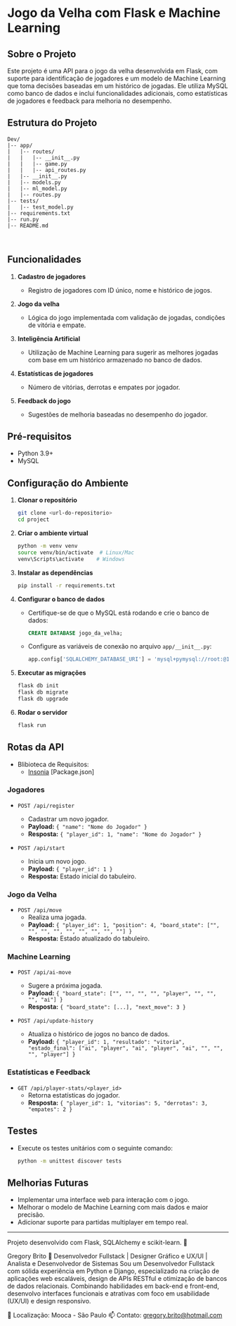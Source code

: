 # Jogo da Velha com Flask e Machine Learning

## Sobre o Projeto

Este projeto é uma API para o jogo da velha desenvolvida em Flask, com suporte para identificação de jogadores e um modelo de Machine Learning que toma decisões baseadas em um histórico de jogadas. Ele utiliza MySQL como banco de dados e inclui funcionalidades adicionais, como estatísticas de jogadores e feedback para melhoria no desempenho.

## Estrutura do Projeto

```
Dev/
|-- app/
|   |-- routes/
|   |   |-- __init__.py
|   |   |-- game.py
|   |   |-- api_routes.py
|   |-- __init__.py
|   |-- models.py
|   |-- ml_model.py
|   |-- routes.py
|-- tests/
|   |-- test_model.py
|-- requirements.txt
|-- run.py
|-- README.md



```

## Funcionalidades

1. **Cadastro de jogadores**

   - Registro de jogadores com ID único, nome e histórico de jogos.

2. **Jogo da velha**

   - Lógica do jogo implementada com validação de jogadas, condições de vitória e empate.

3. **Inteligência Artificial**

   - Utilização de Machine Learning para sugerir as melhores jogadas com base em um histórico armazenado no banco de dados.

4. **Estatísticas de jogadores**

   - Número de vitórias, derrotas e empates por jogador.

5. **Feedback do jogo**

   - Sugestões de melhoria baseadas no desempenho do jogador.

## Pré-requisitos

- Python 3.9+
- MySQL

## Configuração do Ambiente

1. **Clonar o repositório**

   ```bash
   git clone <url-do-repositorio>
   cd project
   ```

2. **Criar o ambiente virtual**

   ```bash
   python -m venv venv
   source venv/bin/activate  # Linux/Mac
   venv\Scripts\activate    # Windows
   ```

3. **Instalar as dependências**

   ```bash
   pip install -r requirements.txt
   ```

4. **Configurar o banco de dados**

   - Certifique-se de que o MySQL está rodando e crie o banco de dados:

     ```sql
     CREATE DATABASE jogo_da_velha;
     ```

   - Configure as variáveis de conexão no arquivo `app/__init__.py`:

     ```python
     app.config['SQLALCHEMY_DATABASE_URI'] = 'mysql+pymysql://root:@127.0.0.1:3306/jogo_da_velha'
     ```

5. **Executar as migrações**

   ```bash
   flask db init
   flask db migrate
   flask db upgrade
   ```

6. **Rodar o servidor**

   ```bash
   flask run
   ```

## Rotas da API

- Blibioteca de Requisitos:
   - [Insonia](https://insomnia.rest/)
      [Package.json]

### **Jogadores**

- `POST /api/register`
  - Cadastrar um novo jogador.
  - **Payload:** `{ "name": "Nome do Jogador" }`
  - **Resposta:** `{ "player_id": 1, "name": "Nome do Jogador" }`

- `POST /api/start`
  - Inicia um novo jogo.
  - **Payload:** `{ "player_id": 1 }`
  - **Resposta:** Estado inicial do tabuleiro.

### **Jogo da Velha**

- `POST /api/move`
  - Realiza uma jogada.
  - **Payload:** `{ "player_id": 1, "position": 4, "board_state": ["", "", "", "", "", "", "", "", ""] }`
  - **Resposta:** Estado atualizado do tabuleiro.

### **Machine Learning**

- `POST /api/ai-move`

  - Sugere a próxima jogada.
  - **Payload:** `{ "board_state": ["", "", "", "", "player", "", "", "", "ai"] }`
  - **Resposta:** `{ "board_state": [...], "next_move": 3 }`

- `POST /api/update-history`

  - Atualiza o histórico de jogos no banco de dados.
  - **Payload:** `{ "player_id": 1, "resultado": "vitoria", "estado_final": ["ai", "player", "ai", "player", "ai", "", "", "", "player"] }`

### **Estatísticas e Feedback**

- `GET /api/player-stats/<player_id>`
  - Retorna estatísticas do jogador.
  - **Resposta:** `{ "player_id": 1, "vitorias": 5, "derrotas": 3, "empates": 2 }`

## Testes

- Execute os testes unitários com o seguinte comando:
  ```bash
  python -m unittest discover tests
  ```

## Melhorias Futuras

- Implementar uma interface web para interação com o jogo.
- Melhorar o modelo de Machine Learning com mais dados e maior precisão.
- Adicionar suporte para partidas multiplayer em tempo real.

---

Projeto desenvolvido com Flask, SQLAlchemy e scikit-learn. 🚀



Gregory Brito
🎯 Desenvolvedor Fullstack | Designer Gráfico e UX/UI | Analista e Desenvolvedor de Sistemas
Sou um Desenvolvedor Fullstack com sólida experiência em Python e Django, especializado na criação de aplicações web escaláveis, design de APIs RESTful e otimização de bancos de dados relacionais. Combinando habilidades em back-end e front-end, desenvolvo interfaces funcionais e atrativas com foco em usabilidade (UX/UI) e design responsivo.

📍 Localização: Mooca - São Paulo
📫 Contato: gregory.brito@hotmail.com

